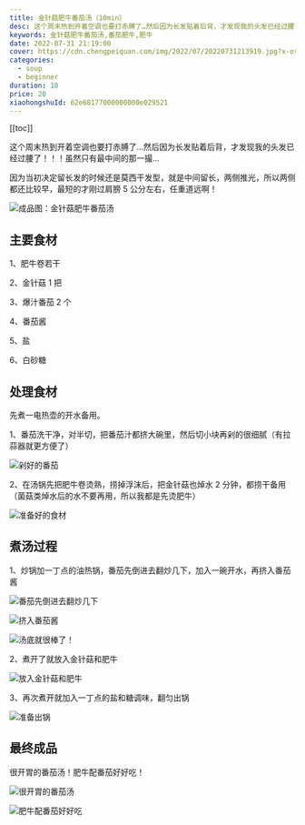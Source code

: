 ```yaml
---
title: 金针菇肥牛番茄汤（10min）
desc: 这个周末热到开着空调也要打赤膊了…然后因为长发贴着后背，才发现我的头发已经过腰了！！！虽然只有最中间的那一撮…
keywords: 金针菇肥牛番茄汤,番茄肥牛,肥牛
date: 2022-07-31 21:19:00
cover: https://cdn.chengpeiquan.com/img/2022/07/20220731213919.jpg?x-oss-process=image/interlace,1
categories:
  - soup
  - beginner
duration: 10
price: 20
xiaohongshuId: 62e68177000000000e029521
---
```


[[toc]]

这个周末热到开着空调也要打赤膊了…然后因为长发贴着后背，才发现我的头发已经过腰了！！！虽然只有最中间的那一撮…

因为当初决定留长发的时候还是莫西干发型，就是中间留长，两侧推光，所以两侧都还比较早，最短的才刚过肩膀 5 公分左右，任重道远啊！

![成品图：金针菇肥牛番茄汤](https://cdn.chengpeiquan.com/img/2022/07/20220731214244.jpg?x-oss-process=image/interlace,1)

## 主要食材

1、肥牛卷若干

2、金针菇 1 把

3、爆汁番茄 2 个

4、番茄酱

5、盐

6、白砂糖

## 处理食材

先煮一电热壶的开水备用。

1、番茄洗干净，对半切，把番茄汁都挤大碗里，然后切小块再剁的很细腻（有拉蒜器就更方便了）

![剁好的番茄](https://cdn.chengpeiquan.com/img/2022/07/20220731214237.jpg?x-oss-process=image/interlace,1)

2、在汤锅先把肥牛卷烫熟，捞掉浮沫后，把金针菇也焯水 2 分钟，都捞干备用（菌菇类焯水后的水不要再用，所以我都是先烫肥牛）

![准备好的食材](https://cdn.chengpeiquan.com/img/2022/07/20220731214238.jpg?x-oss-process=image/interlace,1)

## 煮汤过程

1、炒锅加一丁点的油热锅，番茄先倒进去翻炒几下，加入一碗开水，再挤入番茄酱

![番茄先倒进去翻炒几下](https://cdn.chengpeiquan.com/img/2022/07/20220731214239.jpg?x-oss-process=image/interlace,1)

![挤入番茄酱](https://cdn.chengpeiquan.com/img/2022/07/20220731214240.jpg?x-oss-process=image/interlace,1)

![汤底就很棒了！](https://cdn.chengpeiquan.com/img/2022/07/20220731214241.jpg?x-oss-process=image/interlace,1)

2、煮开了就放入金针菇和肥牛

![放入金针菇和肥牛](https://cdn.chengpeiquan.com/img/2022/07/20220731214242.jpg?x-oss-process=image/interlace,1)

3、再次煮开就加入一丁点的盐和糖调味，翻匀出锅

![准备出锅](https://cdn.chengpeiquan.com/img/2022/07/20220731214243.jpg?x-oss-process=image/interlace,1)

## 最终成品

很开胃的番茄汤！肥牛配番茄好好吃！

![很开胃的番茄汤](https://cdn.chengpeiquan.com/img/2022/07/20220731214245.jpg?x-oss-process=image/interlace,1)

![肥牛配番茄好好吃](https://cdn.chengpeiquan.com/img/2022/07/20220731214236.jpg?x-oss-process=image/interlace,1)
